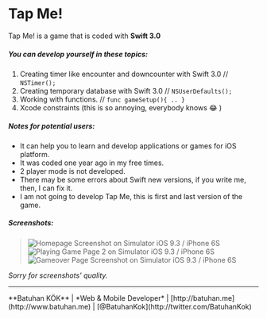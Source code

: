 # Tap Me!
Tap Me! is a game that is coded with **Swift 3.0**

##### You can develop yourself in these topics:
1. Creating timer like encounter and downcounter with Swift 3.0 // ` NSTimer(); `
2. Creating temporary database with Swift 3.0 // ` NSUserDefaults(); `
3. Working with functions. // ` func gameSetup(){ .. } `
4. Xcode constraints (this is so annoying, everybody knows :joy: )


##### Notes for potential users:
- It can help you to learn and develop applications or games for iOS platform.
- It was coded one year ago in my free times.
- 2 player mode is not developed.
- There may be some errors about Swift new versions, if you write me, then, I can fix it.
- I am not going to develop Tap Me, this is first and last version of the game.


##### Screenshots:
> ![Homepage Screenshot on Simulator iOS 9.3 / iPhone 6S](http://i65.tinypic.com/2n6aivo.png)
> ![Playing Game Page 2 on Simulator iOS 9.3 / iPhone 6S](http://i63.tinypic.com/3483hvc.png)
> ![Gameover Page Screenshot on Simulator iOS 9.3 / iPhone 6S](http://i68.tinypic.com/20rkcbq.png)

*Sorry for screenshots' quality.*


<hr />
**Batuhan KÖK**
| *Web & Mobile Developer*
| [http://batuhan.me](http://www.batuhan.me)
| [@BatuhanKok](http://twitter.com/BatuhanKok)
